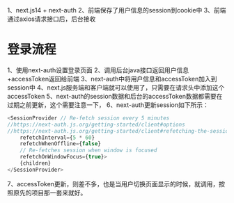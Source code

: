 1、next.js14 + next-auth 
2、前端保存了用户信息的session到cookie中
3、前端通过axios请求接口后，后台接收


# 登录流程
1、使用next-auth设置登录页面
2、调用后台java接口返回用户信息+accessToken返回给前端
3、next-auth中将用户信息和accessToken加入到session中
4、next.js服务端和客户端就可以使用了，只需要在请求头中添加这个accessToken
5、next-auth的session数据和后台的accessToken数据都需要在过期之前更新，这个需要注意一下，
6、next-auth更新session如下所示：
```js
<SessionProvider // Re-fetch session every 5 minutes
//https://next-auth.js.org/getting-started/client#options
//https://next-auth.js.org/getting-started/client#refetching-the-session
    refetchInterval={5 * 60}
    refetchWhenOffline={false}
    // Re-fetches session when window is focused
    refetchOnWindowFocus={true}>
    {children}
</SessionProvider>
```
7、accessToken更新，则差不多，也是当用户切换页面显示的时候，就调用，按照原先的项目那一套来就好。
